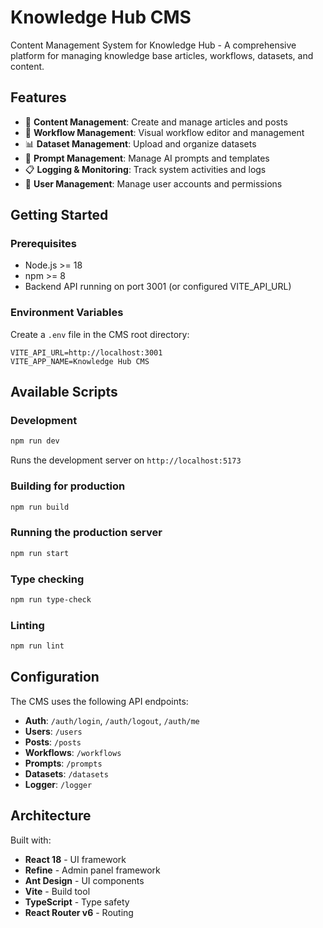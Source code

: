 # Knowledge Hub CMS

Content Management System for Knowledge Hub - A comprehensive platform for managing knowledge base articles, workflows, datasets, and content.

## Features

- 📝 **Content Management**: Create and manage articles and posts
- 🔄 **Workflow Management**: Visual workflow editor and management
- 📊 **Dataset Management**: Upload and organize datasets
- 💬 **Prompt Management**: Manage AI prompts and templates
- 📋 **Logging & Monitoring**: Track system activities and logs
- 👥 **User Management**: Manage user accounts and permissions

## Getting Started

### Prerequisites

- Node.js >= 18
- npm >= 8
- Backend API running on port 3001 (or configured VITE_API_URL)

### Environment Variables

Create a `.env` file in the CMS root directory:

```env
VITE_API_URL=http://localhost:3001
VITE_APP_NAME=Knowledge Hub CMS
```

## Available Scripts

### Development

```bash
npm run dev
```

Runs the development server on `http://localhost:5173`

### Building for production

```bash
npm run build
```

### Running the production server

```bash
npm run start
```

### Type checking

```bash
npm run type-check
```

### Linting

```bash
npm run lint
```

## Configuration

The CMS uses the following API endpoints:

- **Auth**: `/auth/login`, `/auth/logout`, `/auth/me`
- **Users**: `/users`
- **Posts**: `/posts`
- **Workflows**: `/workflows`
- **Prompts**: `/prompts`
- **Datasets**: `/datasets`
- **Logger**: `/logger`

## Architecture

Built with:

- **React 18** - UI framework
- **Refine** - Admin panel framework
- **Ant Design** - UI components
- **Vite** - Build tool
- **TypeScript** - Type safety
- **React Router v6** - Routing

